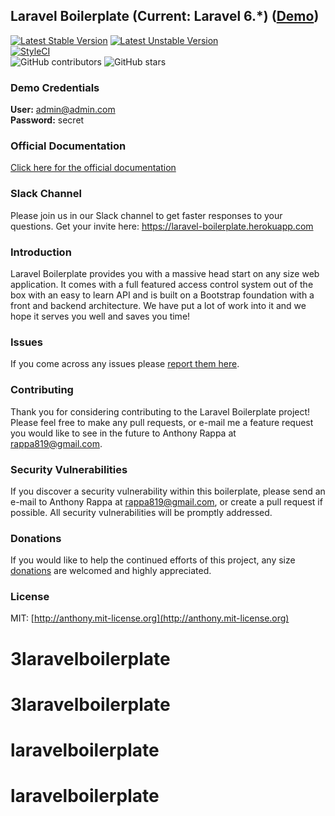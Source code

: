 ## Laravel Boilerplate (Current: Laravel 6.*) ([Demo](http://134.209.123.206/))

[![Latest Stable Version](https://poser.pugx.org/rappasoft/laravel-boilerplate/v/stable)](https://packagist.org/packages/rappasoft/laravel-boilerplate)
[![Latest Unstable Version](https://poser.pugx.org/rappasoft/laravel-boilerplate/v/unstable)](https://packagist.org/packages/rappasoft/laravel-boilerplate) 
<br/>
[![StyleCI](https://styleci.io/repos/30171828/shield?style=plastic)](https://github.styleci.io/repos/30171828)
<br/>
![GitHub contributors](https://img.shields.io/github/contributors/rappasoft/laravel-boilerplate.svg)
![GitHub stars](https://img.shields.io/github/stars/rappasoft/laravel-boilerplate.svg?style=social)

### Demo Credentials

**User:** admin@admin.com  
**Password:** secret

### Official Documentation

[Click here for the official documentation](http://laravel-boilerplate.com)

### Slack Channel

Please join us in our Slack channel to get faster responses to your questions. Get your invite here: https://laravel-boilerplate.herokuapp.com

### Introduction

Laravel Boilerplate provides you with a massive head start on any size web application. It comes with a full featured access control system out of the box with an easy to learn API and is built on a Bootstrap foundation with a front and backend architecture. We have put a lot of work into it and we hope it serves you well and saves you time!

### Issues

If you come across any issues please [report them here](https://github.com/rappasoft/laravel-boilerplate/issues).

### Contributing

Thank you for considering contributing to the Laravel Boilerplate project! Please feel free to make any pull requests, or e-mail me a feature request you would like to see in the future to Anthony Rappa at rappa819@gmail.com.

### Security Vulnerabilities

If you discover a security vulnerability within this boilerplate, please send an e-mail to Anthony Rappa at rappa819@gmail.com, or create a pull request if possible. All security vulnerabilities will be promptly addressed.

### Donations

If you would like to help the continued efforts of this project, any size [donations](https://www.paypal.com/cgi-bin/webscr?cmd=_donations&business=JJWUZ4E9S9SFG&lc=US&item_name=Laravel%205%20Boilerplate&currency_code=USD&bn=PP%2dDonationsBF%3abtn_donateCC_LG%2egif%3aNonHosted) are welcomed and highly appreciated.

### License

MIT: [http://anthony.mit-license.org](http://anthony.mit-license.org)
# 3laravelboilerplate
# 3laravelboilerplate
# laravelboilerplate
# laravelboilerplate
